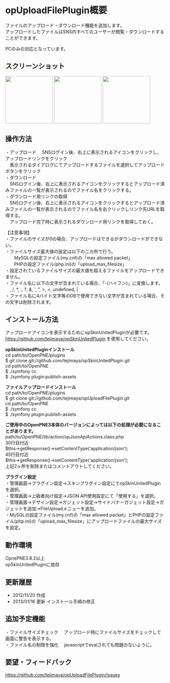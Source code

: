 opUploadFilePlugin概要
======================
ファイルのアップロード・ダウンロード機能を追加します。  
アップロードしたファイルはSNS内すべてのユーザーが閲覧・ダウンロードすることができます。  

PCのみの対応となっています。  


スクリーンショット
------
<a href="http://tejimaya.github.com/opUploadFilePlugin/images/fup_01.png" target=brank>
<img src="http://tejimaya.github.com/opUploadFilePlugin/images/fup_01.png" height=150/></a>
<a href="http://tejimaya.github.com/opUploadFilePlugin/images/fup_02.png" target=brank>
<img src="http://tejimaya.github.com/opUploadFilePlugin/images/fup_02.png" height=150/></a>
<a href="http://tejimaya.github.com/opUploadFilePlugin/images/fup_03.png" target=brank>
<img src="http://tejimaya.github.com/opUploadFilePlugin/images/fup_03.png" height=150/></a>


操作方法
----------------
・アップロード
　SNSログイン後、右上に表示されるアイコンをクリックし、アップロードリンクをクリック  
　表示されるダイアログにてアップロードするファイルを選択してアップロードボタンをクリック  
・ダウンロード  
　SNSログイン後、右上に表示されるアイコンをクリックするとアップロード済みファイルの一覧が表示されるのでファイル名をクリックする。  
・ダウンロード用リンクの取得  
　SNSログイン後、右上に表示されるアイコンをクリックするとアップロード済みファイルの一覧が表示されるのでファイル名を右クリックしリンク先URLを取得する。  
　アップロード完了時に表示されるダウンロード用リンクを取得しておく。  

【注意事項】  
・ファイルのサイズが0の場合、アップロードはできるがダウンロードができない。  
・ファイルサイズ最大値の設定は以下の二カ所で行う。  
　　MySQLの設定ファイル(my.cnf)の「max allowed packet」  
　　PHPの設定ファイル(php.ini)の「upload_max_filesize」  
・設定されているファイルサイズの最大値を超えるファイルをアップロードできません。  
・ファイル名に以下の文字が含まれている場合、「-(ハイフン)」に変換します。  
　\, /, *, :, ?, &, ', ", >, <, undefined, |  
・ファイル名に4バイト文字等のDBで使用できない文字が含まれている場合、その文字は削除されます。  


インストール方法
----------------
アップロードアイコンを表示するためにopSkinUnitedPluginが必要です。  
https://github.com/tejimaya/opSkinUnitedPlugin を使用してください。  
  
  
**opSkinUnitedPluginインストール**  
    cd path/to/OpenPNE/plugins  
    $ git clone git://github.com/tejimaya/opSkinUnitedPlugin.git  
    cd path/to/OpenPNE  
    $ ./symfony cc  
    $ ./symfony plugin:publish-assets  
  
**ファイルアップロードインストール**  
    cd path/to/OpenPNE/plugins  
    $ git clone git://github.com/tejimaya/opUploadFilePlugin.git  
    cd path/to/OpenPNE  
    $ ./symfony cc  
    $ ./symfony plugin:publish-assets  
  
**ご使用中のOpenPNE3本体のバージョンによっては以下の処理が必要になることがあります。**  
    path/to/OpenPNE/lib/action/opJsonApiActions.class.php  
      30行目付近  
        $this->getResponse()->setContentType('application/json');  
      45行目付近  
        $this->getResponse()->setContentType('application/json');  
      上記2ヶ所を削除またはコメントアウトしてください。  
  
**プラグイン設定**  
・管理画面->プラグイン設定->スキンプラグイン設定にてopSkinUnitedPluginを選択。  
・管理画面->上級者向け設定->JSON API使用設定にて「使用する」を選択。  
・管理画面->デザイン設定->ガジェット設定->サイドバナーガジェット設定->ガジェットを追加->FileUploadメニューを追加。  
・MySQLの設定ファイル(my.cnf)の「max allowed packet」とPHPの設定ファイル(php.ini)の「upload_max_filesize」にアップロードファイルの最大サイズを設定。  

動作環境
--------
OpnePNE3.8.2以上  
opSkinUnitedPluginに依存  


更新履歴
--------

 * 2012/11/20 作成  
 * 2013/01/16 更新  インストール手順の修正


追加予定機能
----------
 ・ファイルサイズチェック 　アップロード時にファイルサイズをチェックして画面に警告を表示する。  
 ・ファイル名の制限を強化 　javascriptでevalされても問題のないように。  


要望・フィードバック
----------

https://github.com/tejimaya/opUploadFilePlugin/issues